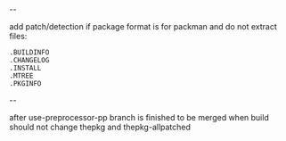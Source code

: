 
--

add patch/detection if package format is for packman and do not extract files:

```
.BUILDINFO
.CHANGELOG
.INSTALL
.MTREE
.PKGINFO
```

--

after use-preprocessor-pp branch is finished to be merged
when build should not change thepkg and thepkg-allpatched
